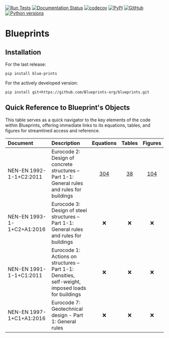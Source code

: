 [![Run Tests](https://github.com/Blueprints-org/blueprints/actions/workflows/test.yaml/badge.svg)](https://github.com/Blueprints-org/blueprints/actions/workflows/test.yaml)
[![Documentation Status](https://readthedocs.org/projects/blue-prints/badge/?version=latest)](https://blueprints.readthedocs.io/en/latest/?badge=latest)
[![codecov](https://codecov.io/gh/Blueprints-org/blueprints/branch/main/graph/badge.svg?token=vwYQBShr9q)](https://codecov.io/gh/Blueprints-org/blueprints)
[![PyPI](https://img.shields.io/pypi/v/blue-prints?color=green)](https://pypi.org/project/blue-prints/)
[![GitHub](https://img.shields.io/github/license/Blueprints-org/blueprints?color=green)](https://github.com/Blueprints-org/blueprints/blob/main/LICENSE)
[![Python versions](https://img.shields.io/badge/python-3.10%20%7C%203.11-blue?style=flat&logo=python)](https://badge.fury.io/py/blueprints)

# Blueprints

## Installation

For the last release:

```
pip install blue-prints
```

For the actively developed version:

```
pip install git+https://github.com/Blueprints-org/blueprints.git
```

## Quick Reference to Blueprint's Objects

This table serves as a quick navigator to the key elements of the code within Blueprints, offering immediate links to its equations, tables, and
figures for streamlined access and reference.

| Document                   | Description                                                                                        |                            Equations                             |                            Tables                            |                            Figures                             |
|:---------------------------|:---------------------------------------------------------------------------------------------------|:----------------------------------------------------------------:|:------------------------------------------------------------:|:--------------------------------------------------------------:|
| NEN-EN 1992-1-1+C2:2011    | Eurocode 2: Design of concrete structures – Part 1-1: General rules and rules for buildings        | [304](docs/source/codes/eurocode/ec2_1992_1_1_2011/equations.md) | [38](docs/source/codes/eurocode/ec2_1992_1_1_2011/tables.md) | [104](docs/source/codes/eurocode/ec2_1992_1_1_2011/figures.md) |
| NEN-EN 1993-1-1+C2+A1:2016 | Eurocode 3: Design of steel structures – Part 1-1: General rules and rules for buildings           |                               :x:                                |                             :x:                              |                              :x:                               |
| NEN-EN 1991-1-1+C1:2011    | Eurocode 1: Actions on structures  – Part 1-1: Densities, self-weight, imposed loads for buildings |                               :x:                                |                             :x:                              |                              :x:                               |
| NEN-EN 1997-1+C1+A1:2016   | Eurocode 7: Geotechnical design - Part 1: General rules                                            |                               :x:                                |                             :x:                              |                              :x:                               |


